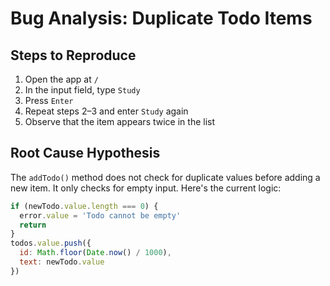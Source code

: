 # Bug Analysis: Duplicate Todo Items

## Steps to Reproduce
1. Open the app at `/`
2. In the input field, type `Study`
3. Press `Enter`
4. Repeat steps 2–3 and enter `Study` again
5. Observe that the item appears twice in the list

## Root Cause Hypothesis
The `addTodo()` method does not check for duplicate values before adding a new item. It only checks for empty input. Here's the current logic:

```js
if (newTodo.value.length === 0) {
  error.value = 'Todo cannot be empty'
  return
}
todos.value.push({
  id: Math.floor(Date.now() / 1000),
  text: newTodo.value
})
